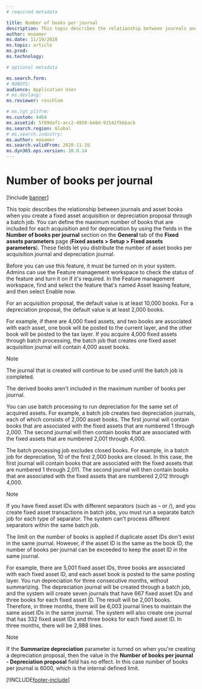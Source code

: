 ```yaml
---
# required metadata

title: Number of books per journal
description: This topic describes the relationship between journals and asset books when you create a fixed asset acquisition or depreciation proposal through a batch job. You can define the maximum number of books that are included for each acquisition and for depreciation.
author: moaamer
ms.date: 11/19/2020
ms.topic: article
ms.prod: 
ms.technology: 

# optional metadata

ms.search.form: 
# ROBOTS: 
audience: Application User
# ms.devlang: 
ms.reviewer: roschlom

# ms.tgt_pltfrm: 
ms.custom: 4464
ms.assetid: 5f89daf1-acc2-4959-b48d-91542fb6bacb
ms.search.region: Global
# ms.search.industry: 
ms.author: moaamer
ms.search.validFrom: 2020-11-19
ms.dyn365.ops.version: 10.0.14
---
```


# Number of books per journal

[!include [banner](../includes/banner.md)]

This topic describes the relationship between journals and asset books when you create a fixed asset acquisition or depreciation proposal through a batch job. You can define the maximum number of books that are included for each acquisition and for depreciation by using the fields in the **Number of books per journal** section on the **General** tab of the **Fixed assets parameters** page (**Fixed assets \> Setup \> Fixed assets parameters**). These fields let you distribute the number of asset books per acquisition journal and depreciation journal.

Before you can use this feature, it must be turned on in your system. Admins can use the Feature management workspace to check the status of the feature and turn it on if it's required. In the Feature management workspace, find and select the feature that's named Asset leasing feature, and then select Enable now.

For an acquisition proposal, the default value is at least 10,000 books. For a depreciation proposal, the default value is at least 2,000 books.

For example, if there are 4,000 fixed assets, and two books are associated with each asset, one book will be posted to the current layer, and the other book will be posted to the tax layer. If you acquire 4,000 fixed assets through batch processing, the batch job that creates one fixed asset acquisition journal will contain 4,000 asset books.

> [!NOTE]
> The journal that is created will continue to be used until the batch job is completed.
>
> The derived books aren't included in the maximum number of books per journal.

You can use  batch processing to run depreciation for the same set of acquired assets. For example, a batch job creates two depreciation journals, each of which consists of 2,000 asset books. The first journal will contain books that are associated with the fixed assets that are numbered 1 through 2,000. The second journal will then contain books that are associated with the fixed assets that are numbered 2,001 through 4,000.

The batch processing job excludes closed books. For example, in a batch job for depreciation, 10 of the first 2,000 books are closed. In this case, the first journal will contain books that are associated with the fixed assets that are numbered 1 through 2,011. The second journal will then contain books that are associated with the fixed assets that are numbered 2,012 through 4,000.

> [!NOTE]
> If you have fixed asset IDs with different separators (such as – or /), and you create fixed asset transactions in batch jobs, you must run a separate batch job for each type of separator. The system can't process different separators within the same batch job.

The limit on the number of books is applied if duplicate asset IDs don't exist in the same journal. However, if the asset ID is the same as the book ID, the number of books per journal can be exceeded to keep the asset ID in the same journal.

For example, there are 5,001 fixed asset IDs, three books are associated with each fixed asset ID, and each asset book is posted to the same posting layer. You run depreciation for three consecutive months, without summarizing.  The depreciation journal will be created through a batch job, and the system will create seven journals that have 667 fixed asset IDs and three books for each fixed asset ID. The result will be 2,001 books. Therefore, in three months, there will be 6,003 journal lines to maintain the same asset IDs in the same journal. The system will also create one journal that has 332 fixed asset IDs and three books for each fixed asset ID. In three months, there will be 2,988 lines.

> [!NOTE] 
> If the **Summarize depreciation** parameter is turned on when you're creating a depreciation proposal, then the value in the **Number of books per journal - Depreciation proposal** field has no effect. In this case number of books per journal is 6000, which is the internal defined limit.


[!INCLUDE[footer-include](../../includes/footer-banner.md)]
